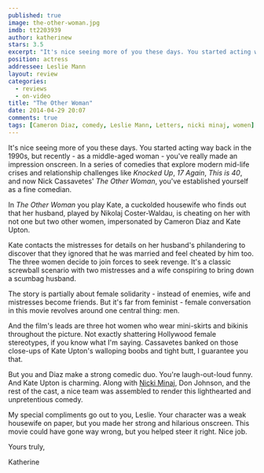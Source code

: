 ```yaml
---
published: true
image: the-other-woman.jpg
imdb: tt2203939
author: katherinew 
stars: 3.5
excerpt: "It's nice seeing more of you these days. You started acting way back in the 1990s, but recently, as a middle-aged woman, you've really made an impression onscreen."
position: actress
addressee: Leslie Mann
layout: review
categories: 
  - reviews
  - on-video
title: "The Other Woman"
date: 2014-04-29 20:07
comments: true
tags: [Cameron Diaz, comedy, Leslie Mann, Letters, nicki minaj, women]
---
```

It's nice seeing more of you these days.  You started acting way back in the 1990s, but recently - as a middle-aged woman - you've really made an impression onscreen. In a series of comedies that explore modern mid-life crises and relationship challenges like _Knocked Up_, _17 Again_, _This is 40_, and now Nick Cassavetes' _The Other Woman_, you've established yourself as a fine comedian.

In _The Other Woman_ you play Kate, a cuckolded housewife who finds out that her husband, played by Nikolaj Coster-Waldau, is cheating on her with not one but two other women, impersonated by Cameron Diaz and Kate Upton. 

Kate contacts the mistresses for details on her husband's philandering to discover that they ignored that he was married and feel cheated by him too.  The three women decide to join forces to seek revenge.  It's a classic screwball scenario with two mistresses and a wife conspiring to bring down a scumbag husband.  

The story is partially about female solidarity - instead of enemies, wife and mistresses become friends.  But it's far from feminist - female conversation in this movie revolves around one central thing: men. 

And the film's leads are three hot women who wear mini-skirts and bikinis throughout the picture.  Not exactly shattering Hollywood female stereotypes, if you know what I'm saying.  Cassavetes banked on those close-ups of Kate Upton's walloping boobs and tight butt, I guarantee you that.   

But you and Diaz make a strong comedic duo. You're laugh-out-loud funny.  And Kate Upton is charming.  Along with [Nicki Minaj][1], Don Johnson, and the rest of the cast, a nice team was assembled to render this lighthearted and unpretentious comedy. 

   [1]: http://en.wikipedia.org/wiki/Nicki_Minaj (Nicki Minaj)

My special compliments go out to you, Leslie.  Your character was a weak housewife on paper, but you made her strong and hilarious onscreen.  This movie could have gone way wrong, but you helped steer it right. Nice job.

Yours truly,

Katherine
